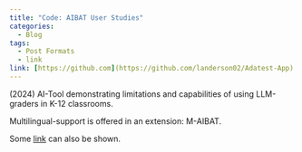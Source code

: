 ```yaml
---
title: "Code: AIBAT User Studies"
categories:
  - Blog
tags:
  - Post Formats
  - link
link: [https://github.com](https://github.com/landerson02/Adatest-App)
---
```


(2024) AI-Tool demonstrating limitations and capabilities of using LLM-graders in K-12 classrooms.

Multilingual-support is offered in an extension: M-AIBAT.

Some [link](#) can also be shown.
